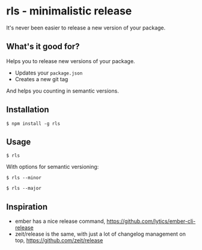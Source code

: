 # rls - minimalistic release

It's never been easier to release a new version of your package.

## What's it good for?

Helps you to release new versions of your package.

- Updates your `package.json`
- Creates a new git tag

And helps you counting in semantic versions.

## Installation

    $ npm install -g rls

## Usage

    $ rls

With options for semantic versioning:

    $ rls --minor

    $ rls --major

## Inspiration

* ember has a nice release command, https://github.com/lytics/ember-cli-release
* zeit/release is the same, with just a lot of changelog management on top, https://github.com/zeit/release
